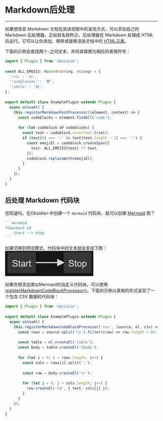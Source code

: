 <!--
 * @Author: Raistlind johnd0712@gmail.com
 * @Date: 2024-01-18 10:18:00
 * @LastEditors: Raistlind
 * @LastEditTime: 2024-01-18 10:18:00
 * @Description:
-->

# Markdown后处理

---

如果想改变 Markdown 文档在阅读视图中的呈现方式，可以添加自己的 Markdown 后处理器。正如其名称所示，后处理器在 Markdown 处理成 HTML 后运行。它可以让你添加、移除或替换渲染文档中的 [HTML元素](../user-interface/html-elements.md)。

下面的示例会查找两个`:`之间文本，并将其替换为相应的表情符号：

```ts
import { Plugin } from 'obsidian';

const ALL_EMOJIS: Record<string, string> = {
  ':+1:': '👍',
  ':sunglasses:': '😎',
  ':smile:': '😄',
};

export default class ExamplePlugin extends Plugin {
  async onload() {
    this.registerMarkdownPostProcessor((element, context) => {
      const codeblocks = element.findAll('code');

      for (let codeblock of codeblocks) {
        const text = codeblock.innerText.trim();
        if (text[0] === ':' && text[text.length - 1] === ':') {
          const emojiEl = codeblock.createSpan({
            text: ALL_EMOJIS[text] ?? text,
          });
          codeblock.replaceWith(emojiEl);
        }
      }
    });
  }
}
```

## 后处理 Markdown 代码块

您知道吗，在Obsidian 中创建一个 `mermaid` 代码块，就可以创建 [Mermaid](https://mermaid-js.github.io/) 图？

````md
```mermaid
flowchart LR
    Start --> Stop
```
````

如果切换到预览模式，代码块中的文本就会变成下图：
![Markdown后处理示例](/images/Markdown后处理.png)

如果你想添加类似Mermaid的自定义代码块，可以使用 [registerMarkdownCodeBlockProcessor()](https://docs.obsidian.md/Reference/TypeScript+API/Plugin/registerMarkdownCodeBlockProcessor)。下面的示例以表格的形式呈现了一个包含 CSV 数据的代码块：

```ts
import { Plugin } from 'obsidian';

export default class ExamplePlugin extends Plugin {
  async onload() {
    this.registerMarkdownCodeBlockProcessor('csv', (source, el, ctx) => {
      const rows = source.split('\n').filter((row) => row.length > 0);

      const table = el.createEl('table');
      const body = table.createEl('tbody');

      for (let i = 0; i < rows.length; i++) {
        const cols = rows[i].split(',');

        const row = body.createEl('tr');

        for (let j = 0; j < cols.length; j++) {
          row.createEl('td', { text: cols[j] });
        }
      }
    });
  }
}
```
